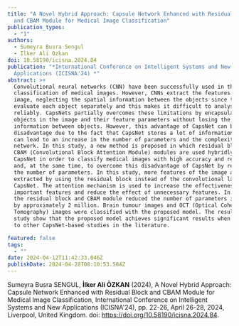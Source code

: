 ```yaml
---
title: "A Novel Hybrid Approach: Capsule Network Enhanced with Residual Block
  and CBAM Module for Medical Image Classification"
publication_types:
  - "1"
authors:
  - Sumeyra Busra Sengul
  - Ilker Ali Ozkan
doi: 10.58190/icisna.2024.84
publication: "*International Conference on Intelligent Systems and New
  Applications (ICISNA'24) *"
abstract: >+
  Convolutional neural networks (CNN) have been successfully used in the
  classification of medical images. However, CNNs extract the features of the
  image, neglecting the spatial information between the objects since they
  evaluate each object separately and this makes it difficult to analyse images
  reliably. CapsNets partially overcomes these limitations by encapsulating the
  objects in the image and their feature parameters without losing the spatial
  information between objects. However, this advantage of CapsNet can become a
  disadvantage due to the fact that CapsNet stores a lot of information, which
  can lead to an increase in the number of parameters and the complexity of the
  network. In this study, a new method is proposed in which residual block and
  CBAM (Convolutional Block Attention Module) modules are used hybridly with
  CapsNet in order to classify medical images with high accuracy and reliability
  and, at the same time, to overcome this disadvantage of CapsNet by reducing
  the number of parameters. In this study, more features of the image are
  extracted by using the residual block instead of the convolutional layer of
  CapsNet. The attention mechanism is used to increase the effectiveness of
  important features and reduce the effect of unnecessary features. In addition,
  the residual block and CBAM module reduced the number of parameters in CapsNet
  by approximately 2 million. Brain tumour images and OCT (Optical Coherence
  Tomography) images were classified with the proposed model. The results of the
  study show that the proposed model achieves significant results when compared
  to other CapsNet-based studies in the literature.

featured: false
tags:
  - ""
date: 2024-04-12T11:42:33.046Z
publishDate: 2024-04-28T08:10:53.584Z
---
```

Sumeyra Busra SENGUL, **İlker Ali ÖZKAN** (2024), A Novel Hybrid Approach: Capsule Network Enhanced with Residual Block and CBAM Module for Medical Image Classification,  International Conference on Intelligent Systems and New Applications (ICISNA'24), pp. 22-26, April 26-28, 2024, Liverpool, United Kingdom. doi: https://doi.org/10.58190/icisna.2024.84.
